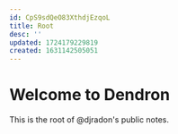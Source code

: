 ```yaml
---
id: CpS9sdQeO83XthdjEzqoL
title: Root
desc: ''
updated: 1724179229819
created: 1631142505051
---
```



# Welcome to Dendron

This is the root of @djradon's public notes.